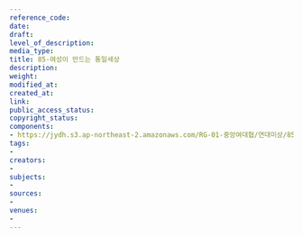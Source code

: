 ```yaml
---
reference_code: 
date: 
draft: 
level_of_description: 
media_type: 
title: 85-여성이 만드는 통일세상
description: 
weight: 
modified_at: 
created_at: 
link: 
public_access_status: 
copyright_status: 
components:
- https://jydh.s3.ap-northeast-2.amazonaws.com/RG-01-중앙여대협/연대미상/85-여성이+만드는+통일세상.pdf
tags:
- 
creators:
- 
subjects:
- 
sources:
- 
venues:
- 
---
```

